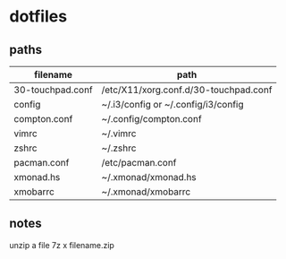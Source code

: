 # dotfiles

## paths

| filename | path |
| --- | --- |
| 30-touchpad.conf |/etc/X11/xorg.conf.d/30-touchpad.conf |
| config | ~/.i3/config or ~/.config/i3/config |
| compton.conf | ~/.config/compton.conf |
| vimrc | ~/.vimrc |
| zshrc | ~/.zshrc |
| pacman.conf | /etc/pacman.conf |
| xmonad.hs | ~/.xmonad/xmonad.hs |
| xmobarrc | ~/.xmonad/xmobarrc |

## notes

unzip a file
7z x filename.zip
